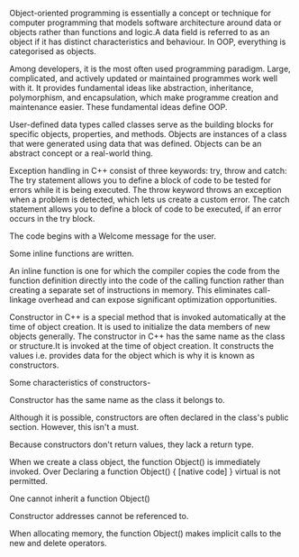 Object-oriented programming is essentially a concept or technique for computer programming that models software architecture around data or objects rather than functions and logic.A data field is referred to as an object if it has distinct characteristics and behaviour. In OOP, everything is categorised as objects.




Among developers, it is the most often used programming paradigm. Large, complicated, and actively updated or maintained programmes work well with it. It provides fundamental ideas like abstraction, inheritance, polymorphism, and encapsulation, which make programme creation and maintenance easier. These fundamental ideas define OOP.


 User-defined data types called classes serve as the building blocks for specific objects, properties, and methods.
 Objects are instances of a class that were generated using data that was defined. Objects can be an abstract concept or a real-world thing. 




Exception handling in C++ consist of three keywords: try, throw and catch:
The try statement allows you to define a block of code to be tested for errors while it is being executed.
The throw keyword throws an exception when a problem is detected, which lets us create a custom error.
The catch statement allows you to define a block of code to be executed, if an error occurs in the try block.



The code begins with a Welcome message for the user.

Some inline functions are written.



An inline function is one for which the compiler copies the code from the function definition directly into the code of the calling function rather than creating a separate set of instructions in memory. This eliminates call-linkage overhead and can expose significant optimization opportunities.


Constructor in C++ is a special method that is invoked automatically at the time of object creation. It is used to initialize the data members of new objects generally.
The constructor in C++ has the same name as the class or structure.It is invoked at the time of object creation. It constructs the values i.e. provides data for the 
object which is why it is known as constructors.


Some characteristics of constructors-

Constructor has the same name as the class it belongs to.


Although it is possible, constructors are often declared in the class's public section. However, this isn't a must.

Because constructors don't return values, they lack a return type.

When we create a class object, the function Object() is immediately invoked.
Over
Declaring a function Object() { [native code] } virtual is not permitted.


One cannot inherit a function Object()

Constructor addresses cannot be referenced to.

When allocating memory, the function Object() makes implicit calls to the new and delete operators.






